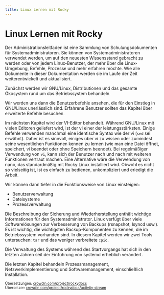 ```yaml
---
title: Linux Lernen mit Rocky
---
```


<!-- markdownlint-disable MD025 MD007 -->

# Linux Lernen mit Rocky

Der Administrationsleitfaden ist eine Sammlung von Schulungsdokumenten für Systemadministratoren. Sie können von Systemadministratoren verwendet werden, um auf den neuesten Wissensstand gebracht zu werden oder von jedem Linux-Benutzer, der mehr über die Linux-Umgebung, Befehle, Prozesse und mehr erfahren möchte. Wie alle Dokumente in dieser Dokumentation werden sie im Laufe der Zeit weiterentwickelt und aktualisiert.

Zunächst werden wir GNU/Linux, Distributionen und das gesamte Ökosystem rund um das Betriebssystem behandeln.

Wir werden uns dann die Benutzerbefehle ansehen, die für den Einstieg in GNU/Linux unerlässlich sind. Erfahrene Benutzer sollten das Kapitel über erweiterte Befehle besuchen.

Im nächsten Kapitel wird der VI-Editor behandelt. Während GNU/Linux mit vielen Editoren geliefert wird, ist der vi einer der leistungsstärksten. Einige Befehle verwenden manchmal eine identische Syntax wie der vi (`sed` sei erwähnt). Daher ist es sinnvoll, einiges über vi zu wissen oder zumindest seine wesentlichen Funktionen kennen zu lernen (wie man eine Datei öffnet, speichert, vi beendet oder ohne Speichern beendet). Bei regelmäßiger Verwendung von `vi`, kann sich der Benutzer nach und nach mit weiteren Funktionen vertraut machen. Eine Alternative wäre die Verwendung von nano, das standardmäßig mit Rocky Linux installiert wird. Obwohl es nicht so vielseitig ist, ist es einfach zu bedienen, unkompliziert und erledigt die Arbeit.

Wir können dann tiefer in die Funktionsweise von Linux einsteigen:

* Benutzerverwaltung
* Dateisysteme
* Prozessverwaltung

Die Beschreibung der Sicherung und Wiederherstellung enthält wichtige Informationen für den Systemadministrator. Linux verfügt über viele Softwarelösungen zur Verbesserung von Backups (rsnapshot, lsyncd usw.). Es ist wichtig, die wichtigsten Backup-Komponenten zu kennen, die im Betriebssystem vorhanden sind. In diesem Kapitel werden wir zwei Tools untersuchen: `tar` und das weniger verbreitete `cpio`.

Die Verwaltung des Systems während des Startvorgangs hat sich in den letzten Jahren seit der Einführung von systemd erheblich verändert.

Die letzten Kapitel behandeln Prozessmanagement, Netzwerkimplementierung und Softwaremanagement, einschließlich Installation. <small> <br/> <br/> Übersetzungen: <a href="https://crowdin.com/project/rockydocs/de">crowdin.com/project/rockydocs</a> <br/> Übersetzer: <a href="https://crowdin.com/project/rockydocs/activity-stream">crowdin.com/project/rockydocs/activity-stream</a> </small>
